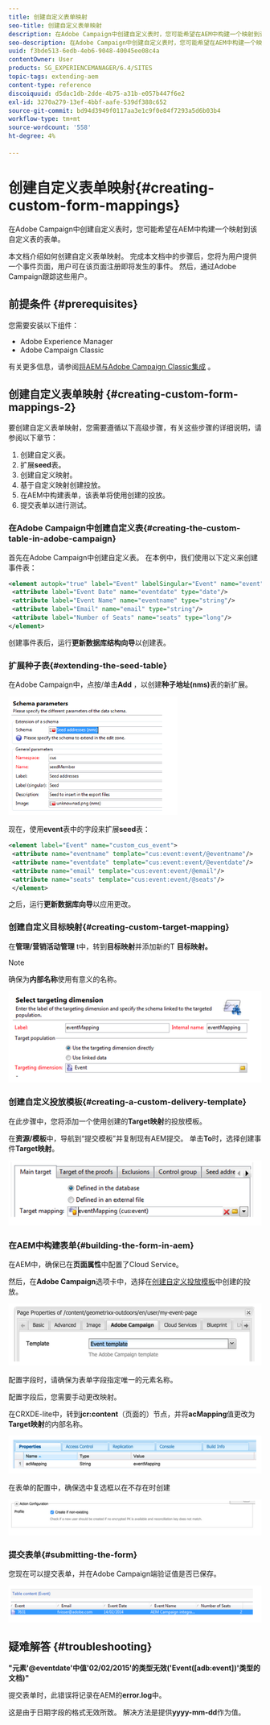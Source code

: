 ```yaml
---
title: 创建自定义表单映射
seo-title: 创建自定义表单映射
description: 在Adobe Campaign中创建自定义表时，您可能希望在AEM中构建一个映射到该自定义表的表单
seo-description: 在Adobe Campaign中创建自定义表时，您可能希望在AEM中构建一个映射到该自定义表的表单
uuid: f3bde513-6edb-4eb6-9048-40045ee08c4a
contentOwner: User
products: SG_EXPERIENCEMANAGER/6.4/SITES
topic-tags: extending-aem
content-type: reference
discoiquuid: d5dac1db-2dde-4b75-a31b-e057b447f6e2
exl-id: 3270a279-13ef-4bbf-aafe-539df388c652
source-git-commit: bd94d3949f0117aa3e1c9f0e84f7293a5d6b03b4
workflow-type: tm+mt
source-wordcount: '558'
ht-degree: 4%

---
```


# 创建自定义表单映射{#creating-custom-form-mappings}

在Adobe Campaign中创建自定义表时，您可能希望在AEM中构建一个映射到该自定义表的表单。

本文档介绍如何创建自定义表单映射。 完成本文档中的步骤后，您将为用户提供一个事件页面，用户可在该页面注册即将发生的事件。 然后，通过Adobe Campaign跟踪这些用户。

## 前提条件 {#prerequisites}

您需要安装以下组件：

* Adobe Experience Manager
* Adobe Campaign Classic

有关更多信息，请参阅[将AEM与Adobe Campaign Classic集成](/help/sites-administering/campaignonpremise.md) 。

## 创建自定义表单映射 {#creating-custom-form-mappings-2}

要创建自定义表单映射，您需要遵循以下高级步骤，有关这些步骤的详细说明，请参阅以下章节：

1. 创建自定义表。
1. 扩展&#x200B;**seed**&#x200B;表。
1. 创建自定义映射。
1. 基于自定义映射创建投放。
1. 在AEM中构建表单，该表单将使用创建的投放。
1. 提交表单以进行测试。

### 在Adobe Campaign中创建自定义表{#creating-the-custom-table-in-adobe-campaign}

首先在Adobe Campaign中创建自定义表。 在本例中，我们使用以下定义来创建事件表：

```xml
<element autopk="true" label="Event" labelSingular="Event" name="event">
 <attribute label="Event Date" name="eventdate" type="date"/>
 <attribute label="Event Name" name="eventname" type="string"/>
 <attribute label="Email" name="email" type="string"/>
 <attribute label="Number of Seats" name="seats" type="long"/>
</element>
```

创建事件表后，运行&#x200B;**更新数据库结构向导**&#x200B;以创建表。

### 扩展种子表{#extending-the-seed-table}

在Adobe Campaign中，点按/单击&#x200B;**Add** ，以创建&#x200B;**种子地址(nms)**&#x200B;表的新扩展。

![chlimage_1-194](assets/chlimage_1-194.png)

现在，使用&#x200B;**event**&#x200B;表中的字段来扩展&#x200B;**seed**&#x200B;表：

```xml
<element label="Event" name="custom_cus_event">
 <attribute name="eventname" template="cus:event:event/@eventname"/>
 <attribute name="eventdate" template="cus:event:event/@eventdate"/>
 <attribute name="email" template="cus:event:event/@email"/>
 <attribute name="seats" template="cus:event:event/@seats"/>
 </element>
```

之后，运行&#x200B;**更新数据库向导**&#x200B;以应用更改。

### 创建自定义目标映射{#creating-custom-target-mapping}

在&#x200B;**管理/营销活动管理** t中，转到&#x200B;**目标映射**&#x200B;并添加新的T **目标映射。**

>[!NOTE]
>
>确保为&#x200B;**内部名称**&#x200B;使用有意义的名称。

![chlimage_1-195](assets/chlimage_1-195.png)

### 创建自定义投放模板{#creating-a-custom-delivery-template}

在此步骤中，您将添加一个使用创建的&#x200B;**Target映射**&#x200B;的投放模板。

在&#x200B;**资源/模板**&#x200B;中，导航到“提交模板”并复制现有AEM提交。 单击&#x200B;**To**&#x200B;时，选择创建事件&#x200B;**Target映射**。

![chlimage_1-196](assets/chlimage_1-196.png)

### 在AEM中构建表单{#building-the-form-in-aem}

在AEM中，确保已在&#x200B;**页面属性**&#x200B;中配置了Cloud Service。

然后，在&#x200B;**Adobe Campaign**&#x200B;选项卡中，选择在[创建自定义投放模板](#creating-a-custom-delivery-template)中创建的投放。

![chlimage_1-197](assets/chlimage_1-197.png)

配置字段时，请确保为表单字段指定唯一的元素名称。

配置字段后，您需要手动更改映射。

在CRXDE-lite中，转到&#x200B;**jcr:content**（页面的）节点，并将&#x200B;**acMapping**&#x200B;值更改为&#x200B;**Target映射**&#x200B;的内部名称。

![chlimage_1-198](assets/chlimage_1-198.png)

在表单的配置中，确保选中复选框以在不存在时创建

![chlimage_1-199](assets/chlimage_1-199.png)

### 提交表单{#submitting-the-form}

您现在可以提交表单，并在Adobe Campaign端验证值是否已保存。

![chlimage_1-200](assets/chlimage_1-200.png)

## 疑难解答 {#troubleshooting}

**&quot;元素&#39;@eventdate&#39;中值&#39;02/02/2015&#39;的类型无效(&#39;Event([adb:event])&#39;类型的文档)&quot;**

提交表单时，此错误将记录在AEM的&#x200B;**error.log**&#x200B;中。

这是由于日期字段的格式无效所致。 解决方法是提供&#x200B;**yyyy-mm-dd**&#x200B;作为值。
